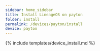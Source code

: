 ```yaml
---
sidebar: home_sidebar
title: Install LineageOS on payton
folder: install
permalink: /devices/payton/install
device: payton
---
```

{% include templates/device_install.md %}
